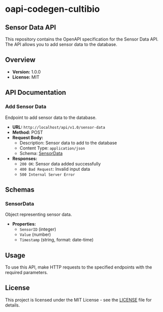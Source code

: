 # oapi-codegen-cultibio

## Sensor Data API

This repository contains the OpenAPI specification for the Sensor Data API. The API allows you to add sensor data to the database.

## Overview

- **Version:** 1.0.0
- **License:** MIT

## API Documentation

### Add Sensor Data

Endpoint to add sensor data to the database.

- **URL:** `http://localhost/api/v1.0/sensor-data`
- **Method:** POST
- **Request Body:**
  - Description: Sensor data to add to the database
  - Content Type: `application/json`
  - Schema: [SensorData](#sensordata)
- **Responses:**
  - `200 OK`: Sensor data added successfully
  - `400 Bad Request`: Invalid input data
  - `500 Internal Server Error`

## Schemas

### SensorData

Object representing sensor data.

- **Properties:**
  - `SensorID` (integer)
  - `Value` (number)
  - `Timestamp` (string, format: date-time)

## Usage

To use this API, make HTTP requests to the specified endpoints with the required parameters.

## License

This project is licensed under the MIT License - see the [LICENSE](LICENSE) file for details.
